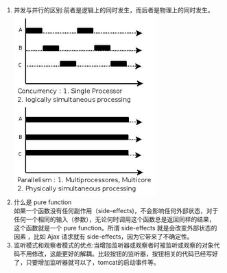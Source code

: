 1. 并发与并行的区别:前者是逻辑上的同时发生，而后者是物理上的同时发生。
![image](https://raw.githubusercontent.com/lwwjxz/Blogs/master/image/1.jpeg)  
2. 什么是 pure function  
如果一个函数没有任何副作用（side-effects)，不会影响任何外部状态，对于任何一个相同的输入（参数），无论何时调用这个函数总是返回同样的结果，这个函数就是一个 pure function。所谓 side-effects 就是会改变外部状态的因素 ，比如 Ajax 请求就有 side-effects，因为它带来了不确定性。
3. 监听模式和观察者模式的优点:当增加监听器或观察者时被监听或观察的对象代码不用修改，这能更好的解耦。比较按钮的监听器，按钮相关的代码已经写好了，只要增加监听器就可以了，tomcat的启动事件等。
